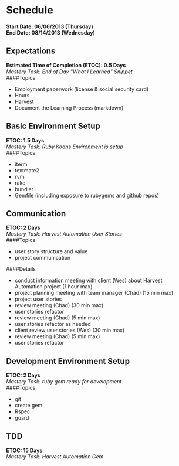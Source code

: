 # Schedule
**Start Date: 06/06/2013 (Thursday)**  
**End Date: 08/14/2013 (Wednesday)**  
  
## Expectations
  **Estimated Time of Completion (ETOC): 0.5 Days**  
  *Mastery Task: End of Day "What I Learned" Snippet*  
####Topics
  * Employment paperwork (license & social security card)
  * Hours
  * Harvest
  * Document the Learning Process (markdown)

## Basic Environment Setup
  **ETOC: 1.5 Days**  
  *Mastery Task: [Ruby Koans](https://github.com/neo/ruby_koans) Environment is setup*  
####Topics
  * iterm  
  * textmate2  
  * rvm  
  * rake  
  * bundler  
  * Gemfile (including exposure to rubygems and github repos)

## Communication  
  **ETOC: 2 Days**  
  *Mastery Task: Harvest Automation User Stories*  
####Topics
  * user story structure and value
  * project communication

####Details
  * conduct information meeting with client (Wes) about Harvest Automation project (1 hour max)  
  * project planning meeting with team manager (Chad) (15 min max)  
  * project user stories  
  * review meeting (Chad) (30 min max)  
  * user stories refactor  
  * review meeting (Chad) (5 min max)  
  * user stories refactor as needed  
  * client review user stories (Wes) (30 min max)  
  * review meeting (Chad) (5 min max)  
  * user stories refactor

## Development Environment Setup  
  **ETOC: 2 Days**  
  *Mastery Task: ruby gem ready for development*  
####Topics
  * git  
  * create gem  
  * Rspec  
  * guard

## TDD  
  **ETOC: 15 Days**  
  *Mastery Task: Harvest Automation Gem*  
